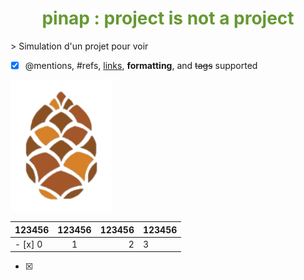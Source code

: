 <h1 align="center" style="color:#669933">pinap : project is not a project</h1>
> Simulation d'un projet pour voir

- [x] @mentions, #refs, [links](), **formatting**, and <del>tags</del> supported

![pinap logo](pinap.png)

| 123456 | 123456 | 123456 | 123456 |
|:-|:-:|-:|-|
- [x] 0 | 1 | 2 | 3 |

+ [x]
